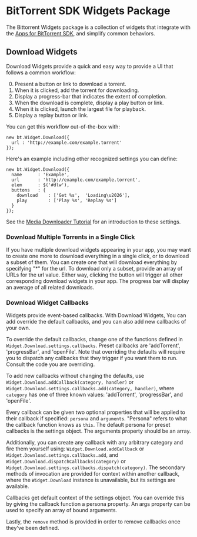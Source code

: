 BitTorrent SDK Widgets Package
==============================

The Bittorrent Widgets package is a collection of widgets that integrate with
the [Apps for BitTorrent SDK][sdk], and simplify common behaviors.

Download Widgets
----------------

Download Widgets provide a quick and easy way to provide a UI that follows
a common workflow:

0. Present a button or link to download a torrent.
0. When it is clicked, add the torrent for downloading.
0. Display a progress-bar that indicates the extent of completion.
0. When the download is complete, display a play button or link.
0. When it is clicked, launch the largest file for playback.
0. Display a replay button or link.

You can get this workflow out-of-the-box with:

    new bt.Widget.Download({
      url : 'http://example.com/example.torrent'
    });

Here's an example including other recognized settings you can define:

    new bt.Widget.Download({
      name      : 'Example',
      url       : 'http://example.com/example.torrent',
      elem      : $('#dlw'),
      buttons   : {
        download    : ['Get %s',  'Loading\u2026'],
        play        : ['Play %s', 'Replay %s']
      }
    });

See the [Media Downloader Tutorial][mdt] for an introduction to these settings.

### Download Multiple Torrents in a Single Click ###

If you have multiple download widgets appearing in your app, you may want to
create one more to download everything in a single click, or to download
a subset of them. You can create one that will download everything by specifying
"*" for the url. To download only a subset, provide an array of URLs for the url
value. Either way, clicking the button will trigger all other corresponding
download widgets in your app. The progress bar will display an average of all
related downloads.

### Download Widget Callbacks ###

Widgets provide event-based callbacks. With Download Widgets, You can add
override the default callbacks, and you can also add new callbacks of your own.

To override the default callbacks, change one of the functions defined in
`Widget.Download.settings.callbacks`. Preset callbacks are 'addTorrent',
'progressBar', and 'openFile'. Note that overriding the defaults will require
you to dispatch any callbacks that they trigger if you want them to run. Consult
the code you are overriding.

To add new callbacks without changing the defaults, use
`Widget.Download.addCallback(category, handler)` or
`Widget.Download.settings.callbacks.add(category, handler)`, where `category`
has one of three known values: 'addTorrent', 'progressBar', and 'openFile'.

Every callback can be given two optional properties that will be applied to
their callback if specified: `persona` and `arguments`. "Persona" refers to what
the callback function knows as `this`. The default persona for preset callbacks
is the settings object. The arguments property should be an array.

Additionally, you can create any callback with any arbitrary category and fire
them yourself using: `Widget.Download.addCallback` or
`Widget.Download.settings.callbacks.add`, and
`Widget.Download.dispatchCallbacks(category)` or
`Widget.Download.settings.callbacks.dispatch(category)`. The secondary methods
of invocation are provided for context within another callback, where the
`Widget.Download` instance is unavailable, but its settings are available.

Callbacks get default context of the settings object. You can override this by
giving the callback function a persona property. An args property can be used to
specify an array of bound arguments.

Lastly, the `remove` method is provided in order to remove callbacks once
they've been defined.

[sdk]: http://btapps-sdk.bittorrent.com/
[mdt]: http://btapps-sdk.bittorrent.com/doc/tutorials/media_downloader.html

